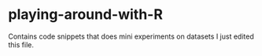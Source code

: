 # playing-around-with-R
Contains code snippets that does mini experiments on datasets
I just edited this file.

